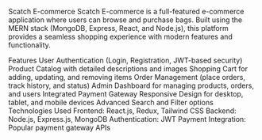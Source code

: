 Scatch E-commerce
Scatch E-commerce is a full-featured e-commerce application where users can browse and purchase bags. Built using the MERN stack (MongoDB, Express, React, and Node.js), this platform provides a seamless shopping experience with modern features and functionality.

Features
User Authentication (Login, Registration, JWT-based security)
Product Catalog with detailed descriptions and images
Shopping Cart for adding, updating, and removing items
Order Management (place orders, track history, and status)
Admin Dashboard for managing products, orders, and users
Integrated Payment Gateway
Responsive Design for desktop, tablet, and mobile devices
Advanced Search and Filter options
Technologies Used
Frontend: React.js, Redux, Tailwind CSS
Backend: Node.js, Express.js, MongoDB
Authentication: JWT
Payment Integration: Popular payment gateway APIs
